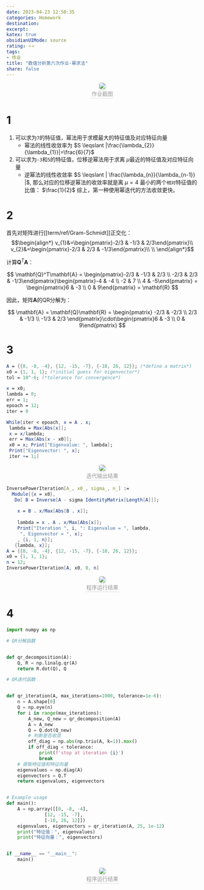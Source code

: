 ```yaml
---
date: 2023-04-23 12:50:35
categories: Homework 
destination: 
excerpt: 
katex: true
obsidianUIMode: source
rating: ⭐⭐
tags:  
- 作业
title: "数值分析第六次作业-幂求法"
share: false
---
```


<center>
    <img style="border-radius: 0.3125em;
    box-shadow: 0 2px 4px 0 rgba(34,36,38,.12),0 2px 10px 0 rgba(34,36,38,.08);"
    src="https://search.pstatic.net/common?src=https://i.imgur.com/iufDQYq.png">
    <br>
    <div style="color:orange; border-bottom: 1px solid #d9d9d9;
    display: inline-block;
    color: #999;
    padding: 2px;">作业截图
    </div>
</center>

# 1
1. 可以求为`7`的特征值，幂法用于求模最大的特征值及对应特征向量
    - 幂法的线性收敛率为 $S \leqslant |\frac{\lambda_{2}}{\lambda_{1}}|=\frac{6}{7}$
2. 可以求为`-3`和`5`的特征值，位移逆幂法用于求离 $\mu$最近的特征值及对应特征向量
    - 逆幂法的线性收敛率 $S \leqslant | \frac{\lambda_{n}}{\lambda_{n-1}} |$, 那么对应的位移逆幂法的收敛率就是离 $\mu=4$ 最小的两个`相对`特征值的比值： $\frac{1}{2}$
综上，第一种使用幂迭代的方法收敛更快。


# 2
首先对矩阵进行[[term/ref/Gram-Schmidt]]正交化：
$$\begin{align*}
v_{1}&=\begin{pmatrix}-2/3 & -1/3 & 	2/3\end{pmatrix}\\
v_{2}&=\begin{pmatrix}-2/3 & 2/3 & 	-1/3\end{pmatrix}\\
\\
\end{align*}$$


计算$\mathbf{Q}^T\mathbf{A}$：

$$
\mathbf{Q}^T\mathbf{A} = \begin{pmatrix}-2/3 & -1/3 & 2/3 \\ -2/3 & 2/3 & -1/3\end{pmatrix}\begin{pmatrix}-4 & -4 \\ -2 & 7 \\ 4 & -5\end{pmatrix} = \begin{pmatrix}6 & -3  \\ 0 & 	9\end{pmatrix} = \mathbf{R}
$$

因此，矩阵$\mathbf{A}$的QR分解为：

$$
\mathbf{A} = \mathbf{Q}\mathbf{R} = \begin{pmatrix} 
-2/3 & -2/3  \\ 2/3 & -1/3 \\ -1/3 & 2/3 \end{pmatrix}\cdot\begin{pmatrix}6 & -3 \\ 0 & 	9\end{pmatrix}
$$

# 3

```Mathematica
A = {{8, -8, -4}, {12, -15, -7}, {-18, 26, 12}}; (*define a matrix*)
x0 = {1, 1, 1}; (*initial guess for eigenvector*)
tol = 10^-6; (*tolerance for convergence*)

x = x0;
lambda = 0;
err = 1;
epoach = 12;
iter = 0

While[iter < epoach, x = A . x;
 lambda = Max[Abs[x]];
 x = x/lambda;
 err = Max[Abs[x - x0]];
 x0 = x; Print["Eigenvalue: ", lambda];
 Print["Eigenvector: ", x];
 iter += 1;]
```

<center>
    <img style="border-radius: 0.3125em;
    box-shadow: 0 2px 4px 0 rgba(34,36,38,.12),0 2px 10px 0 rgba(34,36,38,.08);"
    src="https://search.pstatic.net/common?src=https://i.imgur.com/wtZZpux.png">
    <br>
    <div style="color:orange; border-bottom: 1px solid #d9d9d9;
    display: inline-block;
    color: #999;
    padding: 2px;">迭代输出结果
    </div>
</center>

```Mathematica
InversePowerIteration[A_, x0_, sigma_, n_] := 
  Module[{x = x0}, 
   Do[ B = Inverse[A - sigma IdentityMatrix[Length[A]]];
    
    x = B . x/Max[Abs[B . x]];
    
    lambda = x . A . x/Max[Abs[x]];
    Print["Iteration ", i, ": Eigenvalue = ", lambda, 
     ", Eigenvector = ", x];
    , {i, 1, n}];
   {lambda, x}];
A = {{8, -8, -4}, {12, -15, -7}, {-18, 26, 12}}; 
x0 = {1, 1, 1};
n = 12;
InversePowerIteration[A, x0, 0, n]
```

<center>
    <img style="border-radius: 0.3125em;
    box-shadow: 0 2px 4px 0 rgba(34,36,38,.12),0 2px 10px 0 rgba(34,36,38,.08);"
    src="https://search.pstatic.net/common?src=https://i.imgur.com/pmhfOed.png">
    <br>
    <div style="color:orange; border-bottom: 1px solid #d9d9d9;
    display: inline-block;
    color: #999;
    padding: 2px;">程序运行结果
    </div>
</center>

# 4
```Python
import numpy as np

# QR分解函数


def qr_decomposition(A):
    Q, R = np.linalg.qr(A)
    return R.dot(Q), Q

# QR迭代函数


def qr_iteration(A, max_iterations=1000, tolerance=1e-6):
    n = A.shape[0]
    Q = np.eye(n)
    for i in range(max_iterations):
        A_new, Q_new = qr_decomposition(A)
        A = A_new
        Q = Q.dot(Q_new)
        # 判断是否收敛
        off_diag = np.abs(np.triu(A, k=1)).max()
        if off_diag < tolerance:
            print(f'stop at iteration {i}')
            break
    # 提取特征值和特征向量
    eigenvalues = np.diag(A)
    eigenvectors = Q.T
    return eigenvalues, eigenvectors


# Example usage
def main():
    A = np.array([[8, -8, -4],
              [12, -15, -7],
              [-18, 26, 12]])
    eigenvalues, eigenvectors = qr_iteration(A, 25, 1e-12)
    print("特征值：", eigenvalues)
    print("特征向量：", eigenvectors)


if __name__ == "__main__":
    main()

```

<center>
    <img style="border-radius: 0.3125em;
    box-shadow: 0 2px 4px 0 rgba(34,36,38,.12),0 2px 10px 0 rgba(34,36,38,.08);"
    src="https://search.pstatic.net/common?src=https://i.imgur.com/LXZ4BAg.png">
    <br>
    <div style="color:orange; border-bottom: 1px solid #d9d9d9;
    display: inline-block;
    color: #999;
    padding: 2px;">程序运行结果
    </div>
</center>

